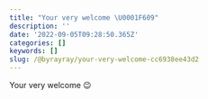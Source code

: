 ```yaml
---
title: "Your very welcome \U0001F609"
description: ''
date: '2022-09-05T09:28:50.365Z'
categories: []
keywords: []
slug: /@byrayray/your-very-welcome-cc6938ee43d2
---
```


Your very welcome 😉